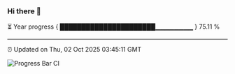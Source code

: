 ### Hi there 👋

⏳ Year progress { ██████████████████████▁▁▁▁▁▁▁▁ } 75.11 %

---

⏰ Updated on Thu, 02 Oct 2025 03:45:11 GMT

![Progress Bar CI](https://github.com/IshwaranRudhara/GIT-ACTION/workflows/Progress%20Bar%20CI/badge.svg)
